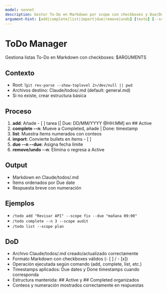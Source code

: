 ```yaml
---
model: sonnet
description: Gestor To-Do en Markdown por scope con checkboxes y Due/Done
argument-hint: [add|complete|list|import|due|remove|undo] [texto] [--scope] [--due] [--n]
---
```


# ToDo Manager

Gestiona listas To-Do en Markdown con checkboxes: $ARGUMENTS

## Contexto
- Root: !`git rev-parse --show-toplevel 2>/dev/null || pwd`
- Archivos destino: Claude/todos/<scope>.md (default: general.md)
- Si no existe, crear estructura básica

## Proceso
1. **add**: Añade - [ ] tarea [| Due: DD/MM/YYYY @HH:MM] en ## Active
2. **complete --n**: Mueve a Completed, añade | Done: timestamp
3. **list**: Muestra ítems numerados con conteos
4. **import**: Convierte bullets en ítems - [ ]
5. **due --n --due**: Asigna fecha límite
6. **remove/undo --n**: Elimina o regresa a Active

## Output
- Markdown en Claude/todos/<scope>.md
- Ítems ordenados por Due date
- Respuesta breve con numeración

## Ejemplos
- `/todo add "Revisar API" --scope fix --due "mañana 09:00"`
- `/todo complete --n 3 --scope audit`
- `/todo list --scope plan`

## DoD
- Archivo Claude/todos/<scope>.md creado/actualizado correctamente
- Formato Markdown con checkboxes válidos (- [ ] / - [x])
- Operación ejecutada según comando (add, complete, list, etc.)
- Timestamps aplicados: Due dates y Done timestamps cuando corresponda
- Estructura mantenida: ## Active y ## Completed organizados
- Conteos y numeración mostrados correctamente en respuestas